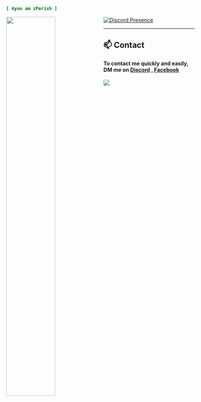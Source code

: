 ```ini
[ Ayoo am zPerish ]
```

[![Discord Presence](https://lanyard.cnrad.dev/api/643446724983259146)](https://discord.com/users/:id) <img align="left" width="51%" src="https://github-readme-stats.vercel.app/api?username=zPerish&hide=contribs,prs&theme=dracula" />

---

## :mailbox: Contact
#### To contact me quickly and easily, DM me on [Discord](https://discord.com/users/643446724983259146) , [Facebook](https://www.facebook.com/pakaasitt)

<a href="https://raw.githubusercontent.com/bornmay/bornmay/Update/svg/Bottom.svg"><img src="https://raw.githubusercontent.com/bornmay/bornmay/Update/svg/Bottom.svg"></img></a>

